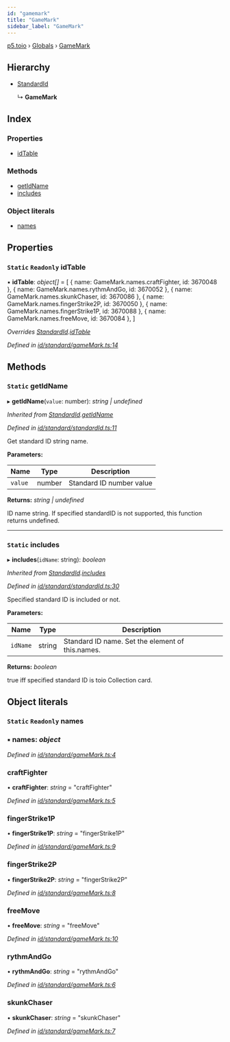 ```yaml
---
id: "gamemark"
title: "GameMark"
sidebar_label: "GameMark"
---
```


[p5.toio](../index.md) › [Globals](../globals.md) › [GameMark](gamemark.md)

## Hierarchy

* [StandardId](standardid.md)

  ↳ **GameMark**

## Index

### Properties

* [idTable](gamemark.md#static-readonly-idtable)

### Methods

* [getIdName](gamemark.md#static-getidname)
* [includes](gamemark.md#static-includes)

### Object literals

* [names](gamemark.md#static-readonly-names)

## Properties

### `Static` `Readonly` idTable

▪ **idTable**: *object[]* = [
    { name: GameMark.names.craftFighter, id: 3670048 },
    { name: GameMark.names.rythmAndGo, id: 3670052 },
    { name: GameMark.names.skunkChaser, id: 3670086 },
    { name: GameMark.names.fingerStrike2P, id: 3670050 },
    { name: GameMark.names.fingerStrike1P, id: 3670088 },
    { name: GameMark.names.freeMove, id: 3670084 },
  ]

*Overrides [StandardId](standardid.md).[idTable](standardid.md#static-protected-readonly-idtable)*

*Defined in [id/standard/gameMark.ts:14](https://github.com/tetunori/p5.toio/blob/7e9fa1c/src/id/standard/gameMark.ts#L14)*

## Methods

### `Static` getIdName

▸ **getIdName**(`value`: number): *string | undefined*

*Inherited from [StandardId](standardid.md).[getIdName](standardid.md#static-getidname)*

*Defined in [id/standard/standardId.ts:11](https://github.com/tetunori/p5.toio/blob/7e9fa1c/src/id/standard/standardId.ts#L11)*

Get standard ID string name.

**Parameters:**

Name | Type | Description |
------ | ------ | ------ |
`value` | number | Standard ID number value  |

**Returns:** *string | undefined*

ID name string. If specified standardID is not supported, this function returns undefined.

___

### `Static` includes

▸ **includes**(`idName`: string): *boolean*

*Inherited from [StandardId](standardid.md).[includes](standardid.md#static-includes)*

*Defined in [id/standard/standardId.ts:30](https://github.com/tetunori/p5.toio/blob/7e9fa1c/src/id/standard/standardId.ts#L30)*

Specified standard ID is included or not.

**Parameters:**

Name | Type | Description |
------ | ------ | ------ |
`idName` | string | Standard ID name. Set the element of this.names.  |

**Returns:** *boolean*

true iff specified standard ID is toio Collection card.

## Object literals

### `Static` `Readonly` names

### ▪ **names**: *object*

*Defined in [id/standard/gameMark.ts:4](https://github.com/tetunori/p5.toio/blob/7e9fa1c/src/id/standard/gameMark.ts#L4)*

###  craftFighter

• **craftFighter**: *string* = "craftFighter"

*Defined in [id/standard/gameMark.ts:5](https://github.com/tetunori/p5.toio/blob/7e9fa1c/src/id/standard/gameMark.ts#L5)*

###  fingerStrike1P

• **fingerStrike1P**: *string* = "fingerStrike1P"

*Defined in [id/standard/gameMark.ts:9](https://github.com/tetunori/p5.toio/blob/7e9fa1c/src/id/standard/gameMark.ts#L9)*

###  fingerStrike2P

• **fingerStrike2P**: *string* = "fingerStrike2P"

*Defined in [id/standard/gameMark.ts:8](https://github.com/tetunori/p5.toio/blob/7e9fa1c/src/id/standard/gameMark.ts#L8)*

###  freeMove

• **freeMove**: *string* = "freeMove"

*Defined in [id/standard/gameMark.ts:10](https://github.com/tetunori/p5.toio/blob/7e9fa1c/src/id/standard/gameMark.ts#L10)*

###  rythmAndGo

• **rythmAndGo**: *string* = "rythmAndGo"

*Defined in [id/standard/gameMark.ts:6](https://github.com/tetunori/p5.toio/blob/7e9fa1c/src/id/standard/gameMark.ts#L6)*

###  skunkChaser

• **skunkChaser**: *string* = "skunkChaser"

*Defined in [id/standard/gameMark.ts:7](https://github.com/tetunori/p5.toio/blob/7e9fa1c/src/id/standard/gameMark.ts#L7)*
